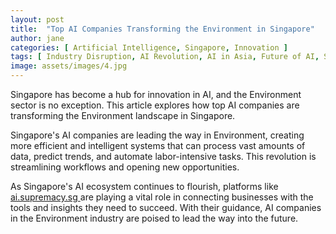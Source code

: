```yaml
---
layout: post
title:  "Top AI Companies Transforming the Environment in Singapore"
author: jane
categories: [ Artificial Intelligence, Singapore, Innovation ]
tags: [ Industry Disruption, AI Revolution, AI in Asia, Future of AI, Smart Cities ]
image: assets/images/4.jpg
---
```


Singapore has become a hub for innovation in AI, and the Environment sector is no exception. This article explores how top AI companies are transforming the Environment landscape in Singapore.

Singapore's AI companies are leading the way in Environment, creating more efficient and intelligent systems that can process vast amounts of data, predict trends, and automate labor-intensive tasks. This revolution is streamlining workflows and opening new opportunities.

As Singapore's AI ecosystem continues to flourish, platforms like <a href="https://ai.supremacy.sg" target="_blank"> ai.supremacy.sg </a> are playing a vital role in connecting businesses with the tools and insights they need to succeed. With their guidance, AI companies in the Environment industry are poised to lead the way into the future.
